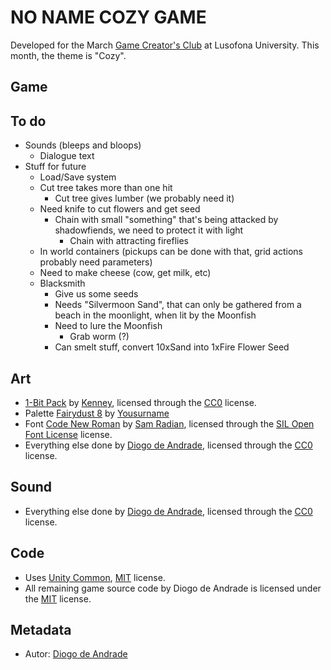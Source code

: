 # NO NAME COZY GAME

Developed for the March [Game Creator's Club] at Lusofona University.
This month, the theme is "Cozy". 

## Game

## To do

- Sounds (bleeps and bloops)
  - Dialogue text
- Stuff for future
  - Load/Save system
  - Cut tree takes more than one hit
    - Cut tree gives lumber (we probably need it)
  - Need knife to cut flowers and get seed
    - Chain with small "something" that's being attacked by shadowfiends, we need to protect it with light
      - Chain with attracting fireflies
  - In world containers (pickups can be done with that, grid actions probably need parameters)
  - Need to make cheese (cow, get milk, etc)
  - Blacksmith
    - Give us some seeds
    - Needs "Silvermoon Sand", that can only be gathered from a beach in the moonlight, when lit by the Moonfish
    - Need to lure the Moonfish
      - Grab worm (?)  
    - Can smelt stuff, convert 10xSand into 1xFire Flower Seed

## Art

- [1-Bit Pack](https://kenney.nl/assets/1-bit-pack) by [Kenney](https://kenney.nl), licensed through the [CC0] license.
- Palette [Fairydust 8](https://lospec.com/palette-list/fairydust-8) by [Yousurname](https://lospec.com/yousurname)
- Font [Code New Roman]() by [Sam  Radian](http://fb.com/sam.radian), licensed through the [SIL Open Font License] license.
- Everything else done by [Diogo de Andrade], licensed through the [CC0] license.

## Sound

- Everything else done by [Diogo de Andrade], licensed through the [CC0] license.

## Code

- Uses [Unity Common], [MIT] license.
- All remaining game source code by Diogo de Andrade is licensed under the [MIT] license.

## Metadata

- Autor: [Diogo de Andrade]

[Diogo de Andrade]:https://github.com/DiogoDeAndrade
[CC0]:https://creativecommons.org/publicdomain/zero/1.0/
[CC-BY 3.0]:https://creativecommons.org/licenses/by/3.0/
[CC-BY-NC 3.0]:https://creativecommons.org/licenses/by-nc/3.0/
[CC-BY-SA 4.0]:http://creativecommons.org/licenses/by-sa/4.0/
[CC-BY 4.0]:https://creativecommons.org/licenses/by/4.0/
[CC-BY-NC 4.0]:https://creativecommons.org/licenses/by-nc/4.0/
[OkapiKit]:https://github.com/VideojogosLusofona/OkapiKit
[Unity Common]:https://github.com/DiogoDeAndrade/UnityCommon
[Game Creator's Club]:https://game-creators-club.itch.io/
[SIL Open Font License]:http://scripts.sil.org/OFL
[MIT]:LICENSE

